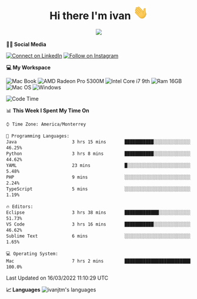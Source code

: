 <h1 align="center">Hi there I'm ivan <img src="https://raw.githubusercontent.com/ABSphreak/ABSphreak/master/gifs/Hi.gif" width="40px" /></h1>
<div align="center">
<img src="http://github-readme-streak-stats.herokuapp.com?user=ivanjtm&hide_border=true&background=00000000&border=FFFFFF00&sideNums=A8A8A8&sideLabels=A8A8A8&currStreakNum=FFC93C&dates=A8A8A8)](https://git.io/streak-stats"/>
</div>

**👦🏻 Social Media**

[![Connect on LinkedIn](https://img.shields.io/badge/LinkedIn-%230077B5.svg?&style=flat-square&logo=linkedin&logoColor=white)](https://www.linkedin.com/in/ivanjtm)
[![Follow on Instagram](https://img.shields.io/badge/Instagram-E4405F?style=flat-square&logo=instagram&logoColor=white)](https://www.instagram.com/ivanjtm)

**💻 My Workspace**

![Mac Book](https://img.shields.io/badge/Apple-MacBook_Pro_2019-999999?style=flat-square&logo=apple&logoColor=white)
![AMD Radeon Pro 5300M](https://img.shields.io/badge/AMD-Radeon_Pro_5300M-ED1C24?style=flat-square&logo=amd&logoColor=white)
![Intel Core i7 9th](https://img.shields.io/badge/Intel-Core_i7_9th-0071C5?style=flat-square&logo=intel&logoColor=white)
![Ram 16GB](https://img.shields.io/badge/RAM-16GB-230071C5?style=flat-square&logoColor=white)
![Mac OS](https://img.shields.io/badge/Mac%20OS-000000?style=flat-square&logo=apple&logoColor=white)
![Windows](https://img.shields.io/badge/Windows-0078D6?style=flat-square&logo=windows&logoColor=white)


<!--START_SECTION:waka-->
![Code Time](http://img.shields.io/badge/Code%20Time-637%20hrs%2038%20mins-blue)

📊 **This Week I Spent My Time On** 

```text
⌚︎ Time Zone: America/Monterrey

💬 Programming Languages: 
Java                     3 hrs 15 mins       ███████████░░░░░░░░░░░░░░   46.25% 
Python                   3 hrs 8 mins        ███████████░░░░░░░░░░░░░░   44.62% 
YAML                     23 mins             █░░░░░░░░░░░░░░░░░░░░░░░░   5.48% 
PHP                      9 mins              ░░░░░░░░░░░░░░░░░░░░░░░░░   2.24% 
TypeScript               5 mins              ░░░░░░░░░░░░░░░░░░░░░░░░░   1.19%

🔥 Editors: 
Eclipse                  3 hrs 38 mins       █████████████░░░░░░░░░░░░   51.73% 
VS Code                  3 hrs 16 mins       ███████████░░░░░░░░░░░░░░   46.62% 
Sublime Text             6 mins              ░░░░░░░░░░░░░░░░░░░░░░░░░   1.65%

💻 Operating System: 
Mac                      7 hrs 2 mins        █████████████████████████   100.0%

```


 Last Updated on 16/03/2022 11:10:29 UTC
<!--END_SECTION:waka-->
**📈 Languages**
 ![ivanjtm's languages](https://wakatime.com/share/@ivanjtm/a32f83c6-d0c9-49a4-a5ae-d0440b950377.svg)
